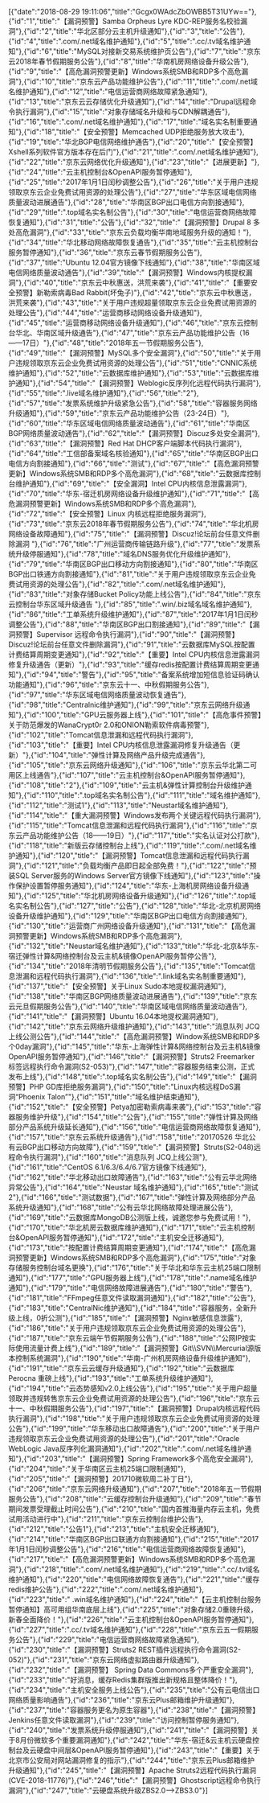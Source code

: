 [{"date":"2018-08-29 19:11:06","title":"Gcgx0WAdcZbOWBB5T31UYw=="},{"id":"1","title":"【漏洞预警】Samba Orpheus Lyre KDC-REP服务名校验漏洞"},{"id":"2","title":"华北区部分云主机升级通知"},{"id":"3","title":"公告"},{"id":"4","title":".com/.net域名维护通知"},{"id":"5","title":".cc/.tv域名维护通知"},{"id":"6","title":"MySQL对接新交易系统维护页公告"},{"id":"7","title":"京东云2018年春节假期服务公告"},{"id":"8","title":"华南机房网络设备升级公告"},{"id":"9","title":"【高危漏洞预警更新】Windows系统SMB和RDP多个高危漏洞"},{"id":"10","title":"京东云产品功能维护公告"},{"id":"11","title":".com/.net域名维护通知"},{"id":"12","title":"电信运营商网络故障紧急通知"},{"id":"13","title":"京东云云存储优化升级通知"},{"id":"14","title":"Drupal远程命令执行漏洞"},{"id":"15","title":"对象存储域名升级和与CDN解耦通告"},{"id":"16","title":".com/.net域名维护通知"},{"id":"17","title":"域名实名制重要通知"},{"id":"18","title":"【安全预警】Memcached UDP拒绝服务放大攻击"},{"id":"19","title":"华北BGP电信网络维护通告"},{"id":"20","title":"【安全预警】Xshell系列软件官方版本存在后门"},{"id":"21","title":".com/.net域名维护通知"},{"id":"22","title":"京东云网络优化升级通知"},{"id":"23","title":"【进展更新】"},{"id":"24","title":"云主机控制台&OpenAPI服务暂停通知"},{"id":"25","title":"2017年1月1日闰秒调整公告"},{"id":"26","title":"关于用户违规领取京东云企业免费试用资源的处理公告"},{"id":"27","title":"华东区域电信网络质量波动进展通告"},{"id":"28","title":"华南区BGP出口电信方向割接通知"},{"id":"29","title":".top域名实名制公告"},{"id":"30","title":"电信运营商网络故障恢复通知"},{"id":"31","title":"公告"},{"id":"32","title":"【漏洞预警】Drupal 8 多处高危漏洞"},{"id":"33","title":"京东云负载均衡华南地域服务升级的通知！"},{"id":"34","title":"华北移动网络故障恢复通告"},{"id":"35","title":"云主机控制台服务暂停通知"},{"id":"36","title":"京东云春节假期服务公告"},{"id":"37","title":"Ubuntu 12.04官方镜像下线通知"},{"id":"38","title":"华南区域电信网络质量波动通告"},{"id":"39","title":"【漏洞预警】Windows内核提权漏洞"},{"id":"40","title":"京东云中秋惠送，洪荒来袭"},{"id":"41","title":"【重要安全预警】新勒索病毒Bad Rabbit(坏兔子)"},{"id":"42","title":"京东云中秋惠送，洪荒来袭"},{"id":"43","title":"关于用户违规超量领取京东云企业免费试用资源的处理公告"},{"id":"44","title":"运营商移动网络设备升级通知"},{"id":"45","title":"运营商移动网络设备升级通知"},{"id":"46","title":"京东云控制台华北、华南区域升级通告"},{"id":"47","title":"京东云产品功能维护公告（16——17日）"},{"id":"48","title":"2018年五一节假期服务公告"},{"id":"49","title":"【漏洞预警】MySQL多个安全漏洞"},{"id":"50","title":"关于用户违规领取京东云企业免费试用资源的处理公告"},{"id":"51","title":"CNNIC系统维护通知"},{"id":"52","title":"云数据库维护通知"},{"id":"53","title":"云数据库维护通知"},{"id":"54","title":"【漏洞预警】Weblogic反序列化远程代码执行漏洞"},{"id":"55","title":".live域名维护通知"},{"id":"56","title":"2"},{"id":"57","title":"发票系统维护升级紧急公告"},{"id":"58","title":"容器服务网络升级通知"},{"id":"59","title":"京东云产品功能维护公告（23-24日）"},{"id":"60","title":"华东区域电信网络质量波动通告"},{"id":"61","title":"华南区BGP网络质量波动通告"},{"id":"62","title":"【漏洞预警】Discuz多处安全漏洞"},{"id":"63","title":"【漏洞预警】Red Hat DHCP客户端脚本代码执行漏洞"},{"id":"64","title":"工信部备案域名核验通知"},{"id":"65","title":"华南区BGP出口电信方向割接通知"},{"id":"66","title":"测试"},{"id":"67","title":"【高危漏洞预警更新】Windows系统SMB和RDP多个高危漏洞"},{"id":"68","title":"云数据库控制台维护通知"},{"id":"69","title":"【安全漏洞】Intel CPU内核信息泄露漏洞"},{"id":"70","title":"华东-宿迁机房网络设备升级维护通知"},{"id":"71","title":"【高危漏洞预警更新】Windows系统SMB和RDP多个高危漏洞"},{"id":"72","title":"【安全预警】Linux 内核远程拒绝服务漏洞"},{"id":"73","title":"京东云2018年春节假期服务公告"},{"id":"74","title":"华北机房网络设备故障通知"},{"id":"75","title":"【漏洞预警】Discuz!论坛前台任意文件删除漏洞 "},{"id":"76","title":"广州运营商传输链路升级"},{"id":"77","title":"发票系统升级停服通知"},{"id":"78","title":"域名DNS服务优化升级维护通知"},{"id":"79","title":"华南区BGP出口移动方向割接通知"},{"id":"80","title":"华南区BGP出口铁通方向割接通知"},{"id":"81","title":"关于用户违规领取京东云企业免费试用资源的处理公告"},{"id":"82","title":".com/.net域名维护通知"},{"id":"83","title":"对象存储Bucket Policy功能上线公告"},{"id":"84","title":"京东云控制台华东区域升级通告 "},{"id":"85","title":".win/.biz域名域名维护通知"},{"id":"86","title":"工单系统升级维护通知"},{"id":"87","title":"2017年1月1日闰秒调整公告"},{"id":"88","title":"华南区BGP出口割接通知"},{"id":"89","title":"【漏洞预警】Supervisor 远程命令执行漏洞"},{"id":"90","title":"【漏洞预警】Discuz!论坛前台任意文件删除漏洞"},{"id":"91","title":"云数据库MySQL按配置计费结算周期变更通知"},{"id":"92","title":"【重要】Intel CPU内核信息泄露漏洞修复升级通告（更新）"},{"id":"93","title":"缓存redis按配置计费结算周期变更通知"},{"id":"94","title":"警告"},{"id":"95","title":"备案系统增加短信息验证码确认功能通知"},{"id":"96","title":"京东云十一、中秋假期服务公告"},{"id":"97","title":"华东区域电信网络质量波动恢复通告"},{"id":"98","title":"Centralnic维护通知"},{"id":"99","title":"京东云网络升级通知"},{"id":"100","title":"GPU云服务器上线"},{"id":"101","title":"【高危事件预警】关于防范爆发的WanaCrypt0r 2.0和ONION勒索软件病毒预警"},{"id":"102","title":"Tomcat信息泄漏和远程代码执行漏洞"},{"id":"103","title":"【重要】Intel CPU内核信息泄露漏洞修复升级通告（更新）"},{"id":"104","title":"弹性计算及网络产品升级完成通告"},{"id":"105","title":"京东云网络升级通知"},{"id":"106","title":"京东云华北第二可用区上线通告"},{"id":"107","title":"云主机控制台&OpenAPI服务暂停通知"},{"id":"108","title":"2"},{"id":"109","title":"云主机&弹性计算控制台升级维护通知"},{"id":"110","title":".top域名实名制公告"},{"id":"111","title":"域名维护通知"},{"id":"112","title":"测试1"},{"id":"113","title":"Neustar域名维护通知"},{"id":"114","title":"【重大漏洞预警】Windows发布两个关键远程代码执行漏洞"},{"id":"115","title":"Tomcat信息泄漏和远程代码执行漏洞"},{"id":"116","title":"京东云产品功能维护公告（18——19日）"},{"id":"117","title":"实名认证对公打款"},{"id":"118","title":"新版云存储控制台上线"},{"id":"119","title":".com/.net域名维护通知"},{"id":"120","title":"【漏洞预警】Tomcat信息泄漏和远程代码执行漏洞"},{"id":"121","title":"负载均衡产品即日起全部免费！"},{"id":"122","title":"预装SQL Server服务的Windows Server官方镜像下线通知"},{"id":"123","title":"操作保护设置暂停服务通知"},{"id":"124","title":"华东-上海机房网络设备升级通知"},{"id":"125","title":"华北机房网络设备升级通知"},{"id":"126","title":".top域名实名制公告"},{"id":"127","title":"公告"},{"id":"128","title":"华北-北京机房网络设备升级维护通知"},{"id":"129","title":"华南区BGP出口电信方向割接通知"},{"id":"130","title":"运营商广州网络设备升级通知"},{"id":"131","title":"【高危漏洞预警更新】Windows系统SMB和RDP多个高危漏洞"},{"id":"132","title":"Neustar域名维护通知"},{"id":"133","title":"华北-北京&华东-宿迁弹性计算&网络控制台及云主机&镜像OpenAPI服务暂停公告"},{"id":"134","title":"2018年清明节假期服务公告"},{"id":"135","title":"Tomcat信息泄漏和远程代码执行漏洞"},{"id":"136","title":".link域名实名制重要通知"},{"id":"137","title":"【安全预警】关于Linux Sudo本地提权漏洞通知"},{"id":"138","title":"华南区BGP网络质量波动进展通告"},{"id":"139","title":"京东云元旦假期服务公告"},{"id":"140","title":"华南区域电信网络质量波动通告"},{"id":"141","title":"【漏洞预警】Ubuntu 16.04本地提权漏洞通知"},{"id":"142","title":"京东云网络升级维护通知"},{"id":"143","title":"消息队列 JCQ上线公测公告"},{"id":"144","title":"【高危漏洞预警】Window系统SMB和RDP多个0day漏洞"},{"id":"145","title":"华东-上海弹性计算&网络控制台及云主机&镜像OpenAPI服务暂停通知"},{"id":"146","title":"【漏洞预警】Struts2 Freemarker标签远程执行命令漏洞(S2-053)"},{"id":"147","title":"容器服务结束公测，正式发布上线"},{"id":"148","title":".top域名实名制公告"},{"id":"149","title":"【漏洞预警】PHP GD库拒绝服务漏洞"},{"id":"150","title":"Linux内核远程DoS漏洞“Phoenix Talon”"},{"id":"151","title":"域名维护结束通知"},{"id":"152","title":"【安全预警】Petya加密勒索病毒来袭"},{"id":"153","title":"容器服务维护升级"},{"id":"154","title":"公告"},{"id":"155","title":"弹性计算及网络部分产品系统升级延长通知"},{"id":"156","title":"电信运营商网络故障恢复通知"},{"id":"157","title":"京东云系统升级通告"},{"id":"158","title":"20170526 华北公有云BGP出口移动方向故障"},{"id":"159","title":"【漏洞预警】Struts(S2-048)远程命令执行漏洞"},{"id":"160","title":"消息队列 JCQ上线公测"},{"id":"161","title":"CentOS 6.1/6.3/6.4/6.7官方镜像下线通知"},{"id":"162","title":"华北移动出口故障通告"},{"id":"163","title":"公有云华北网络异常公告"},{"id":"164","title":"Neustar 域名维护通知"},{"id":"165","title":"测试2"},{"id":"166","title":"测试数据"},{"id":"167","title":"弹性计算及网络部分产品系统升级通知"},{"id":"168","title":"公有云华北网络故障处理进展公告"},{"id":"169","title":"云数据库MongoDB公测版上线，诚邀您参与免费试用！"},{"id":"170","title":"华北机房云数据库维护通知"},{"id":"171","title":"云主机控制台&OpenAPI服务暂停通知"},{"id":"172","title":"主机安全迁移通知"},{"id":"173","title":"按配置计费结算周期变更通知"},{"id":"174","title":"【高危漏洞预警更新】Windows系统SMB和RDP多个高危漏洞"},{"id":"175","title":"对象存储服务控制台域名更换"},{"id":"176","title":"关于华北和华东云主机25端口限制通知"},{"id":"177","title":"GPU服务器上线"},{"id":"178","title":".name域名维护通知"},{"id":"179","title":"电信网络故障进展通告"},{"id":"180","title":"警告"},{"id":"181","title":"FFmpeg任意文件读取漏洞通知"},{"id":"182","title":"公告"},{"id":"183","title":"CentralNic维护通知"},{"id":"184","title":"容器服务，全新升级上线，0折公测"},{"id":"185","title":"【漏洞预警】Nginx敏感信息泄露"},{"id":"186","title":"关于用户违规领取京东云企业免费试用资源的处理公告"},{"id":"187","title":"京东云端午节假期服务公告"},{"id":"188","title":"公网IP按实际使用流量计费上线"},{"id":"189","title":"【漏洞预警】Git\\\\SVN\\\\Mercurial源版本控制系统漏洞"},{"id":"190","title":"华南-广州机房网络设备升级维护通知"},{"id":"191","title":"京东云云缓存升级通知"},{"id":"192","title":"云数据库 Perocna 重磅上线"},{"id":"193","title":"工单系统升级维护通知"},{"id":"194","title":"云态势感知v2.0上线公告"},{"id":"195","title":"关于用户超量领取并违规转售京东云企业免费试用资源的处理公告"},{"id":"196","title":"京东云十一、中秋假期服务公告"},{"id":"197","title":"【漏洞预警】Drupal内核远程代码执行漏洞"},{"id":"198","title":"关于用户违规领取京东云企业免费试用资源的处理公告"},{"id":"199","title":"华东移动出口故障通告"},{"id":"200","title":"关于用户违规领取京东云企业免费试用资源的处理公告"},{"id":"201","title":"Oracle WebLogic Java反序列化漏洞通知"},{"id":"202","title":".com/.net域名维护通知"},{"id":"203","title":"【漏洞预警】Spring Framework多个高危安全漏洞"},{"id":"204","title":"关于华南区云主机25端口限制通知"},{"id":"205","title":"【漏洞预警】201710微软周二补丁日"},{"id":"206","title":"京东云网络升级通知"},{"id":"207","title":"2018年五一节假期服务公告"},{"id":"208","title":"云缓存控制台升级通知"},{"id":"209","title":"春节期间发票受理截止时间公告"},{"id":"210","title":"国内首推海量内存云主机，免费试用活动进行中"},{"id":"211","title":"京东云控制台维护公告"},{"id":"212","title":"公告1"},{"id":"213","title":"主机安全迁移通知"},{"id":"214","title":"华南区BGP出口联通方向割接通知"},{"id":"215","title":"2017年1月1日闰秒调整公告"},{"id":"216","title":"电信运营商网络故障恢复通知"},{"id":"217","title":"【高危漏洞预警更新】Windows系统SMB和RDP多个高危漏洞"},{"id":"218","title":".com/.net域名维护通知"},{"id":"219","title":".cc/.tv域名维护通知"},{"id":"220","title":"电信网络故障恢复通告"},{"id":"221","title":"缓存redis维护公告"},{"id":"222","title":".com/.net域名维护通知"},{"id":"223","title":" .win域名维护通知"},{"id":"224","title":"【云主机控制台服务暂停通知】高可用组华南底层上线"},{"id":"225","title":"对象存储2.0重磅升级，新春全面降价！"},{"id":"226","title":"云主机控制台&OpenAPI服务暂停通知"},{"id":"227","title":".cc/.tv域名维护通知"},{"id":"228","title":"京东云五一假期服务公告"},{"id":"229","title":"电信运营商网络故障紧急通知"},{"id":"230","title":"【漏洞预警】Struts2 REST插件远程执行命令漏洞(S2-052)"},{"id":"231","title":"京东云网络虚拟路由器升级通知"},{"id":"232","title":"【漏洞预警】 Spring Data Commons多个严重安全漏洞"},{"id":"233","title":"好消息，缓存Redis集群版推出新规格且整体降价！"},{"id":"234","title":"主机安全服务上线公告"},{"id":"235","title":"公有云电信出口网络质量影响通告"},{"id":"236","title":"京东云Plus邮箱维护升级通知"},{"id":"237","title":"容器服务更名为原生容器"},{"id":"238","title":"【漏洞预警】Jenkins任意文件读取漏洞"},{"id":"239","title":"访问控制暂停服务通知"},{"id":"240","title":"发票系统升级停服通知"},{"id":"241","title":"【漏洞预警】关于8月份微软多个重要漏洞通知"},{"id":"242","title":"华东-宿迁&云主机云硬盘控制台及云硬盘中间层&OpenAPI服务暂停通知"},{"id":"243","title":"【重要】关于北京市公安局对网站漏洞修复的指示"},{"id":"244","title":"京东云Plus邮箱维护升级通知"},{"id":"245","title":"【漏洞预警】Apache Struts2远程代码执行漏洞(CVE-2018-11776)"},{"id":"246","title":"【漏洞预警】Ghostscript远程命令执行漏洞"},{"id":"247","title":"云硬盘系统升级ZBS2.0-->ZBS3.0"}]